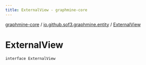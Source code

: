 ```yaml
---
title: ExternalView - graphmine-core
---
```


[graphmine-core](../index.html) / [io.github.sof3.graphmine.entity](index.html) / [ExternalView](./-external-view.html)

# ExternalView

`interface ExternalView`